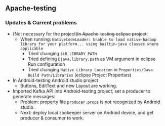 ## Apache-testing ##
### Updates & Current problems ###
* (Not necessary for the project)~~In Apache-testing eclipse project~~: 
	* When running: `NativeCodeLoader: Unable to load native-hadoop library for your platform... using builtin-java classes where applicable` 
		- Tried changing `$LD_LIBRARY_PATH` 
		- Tried defining `Djava.library.path` as VM argument in eclipse Run configuration 
		- Tried changing `Native Library Location` in `Properties/Java Build Path/Libraries` (eclipse Project Properties)
* In Android-testing Android studio project
    * Buttons, EditText and new Layout are working.
* Imported Kafka API into Android-testing project; set a producer to generate messages:
    * Problem: property file `producer.props` is not recognized by Android studio.
    * Next: deploy local zookeeper server on Android device, and get producer & consumer to work.